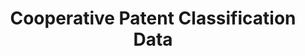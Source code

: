 ---
bigquery: https://console.cloud.google.com/bigquery?p=patents-public-data&d=cpc&page=dataset
citation: '“Cooperative Patent Classification” by the EPO and USPTO, for public use. '
contributors: EPO, USPTO
cost: None
description: Cooperative Patent Classification Data contains the scheme and definitions
  of the Cooperative Patent Classification system for classifying patent documents.
  The CPC is the result of a partnership between the EPO and the USPTO in their joint
  effort to develop a common, internationally compatible classification system for
  technical documents, in particular patent publications, which will be used by both
  offices in the patent granting process
documentation: https://www.cooperativepatentclassification.org/cpcSchemeAndDefinitions
last_edit: 04/07/2022, 04:34:09
location: https://www.cooperativepatentclassification.org/index
maintained_by: USPTO, EPO
schema_fields:
- status
- informativeReferences
- applicationReferences
- definition
- children
- child_groups
- date_revised
- limitingReferences
- ipc_concordant
- dateRevised
- breakdown_code
- childGroups
- not_allocatable
- limiting_references
- title_part
- additional_only
- informative_references
- ipcConcordant
- parents
- glossary
- symbol
- level
- application_references
- titlePart
- titleFull
- residualReferences
- breakdownCode
- notAllocatable
- title_full
- residual_references
- synonyms
- sizeCache
shortname: cooperative_patent_classification
tags:
- patents
- science
title: Cooperative Patent Classification Data
uuid: 984374a7-16e9-4b35-9445-458daceb01bf
---